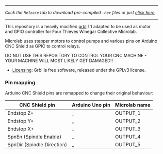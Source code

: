 
***
_Click the `Release` tab to download pre-compiled `.hex` files or just [click here](https://github.com/gnea/grbl/releases)_
***
This repository is a heavily modified [grbl](https://github.com/gnea/grbl) 1.1 adapted to be used as motor and GPIO controller for Four Thieves Winegar Collective Microlab.

Microlab uses stepper motors to control pumps and various pins on Arduino CNC Shield as GPIO to control relays. 

DO NOT USE THIS REPOSITORY TO CONTROL YOUR CNC MACHINE - YOUR MACHINE WILL MOST LIKELY GET DAMAGED!!

* [Licensing](https://github.com/gnea/grbl/wiki/Licensing): Grbl is free software, released under the GPLv3 license.

### Pin mapping

Arduino CNC Shield pins are remapped to change their original behaviour:

| CNC Shield pin  | Arduino Uno pin  | Microlab name  | 
|---|---|---|
| Endstop Z+  | _  | OUTPUT_1  |
| Endstop Y+  | _ |  OUTPUT_2  |
| Endstop X+  | _ |  OUTPUT_3  |
| SpnEn (Spindle Enable)  | _ |  OUTPUT_4  |
| SpnDir (Spindle Direction)  | _ |  OUTPUT_5  |






